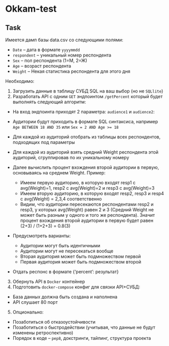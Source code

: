 # Okkam-test

## Task

Имеется дамп базы data.csv со следующими полями:

- `Date` – дата в формате `yyyymmdd`
- `respondent` – уникальный номер респондента
- `Sex` – пол респондента (1=М, 2=Ж)
- `Age` – возраст респондента
- `Weight` – Некая статистика респондента для этого дня

Необходимо:

1. Загрузить данные в таблицу СУБД SQL на ваш выбор (но не `SQLlite`)
2. Разработать API с одним `GET` эндпоинтом `/getPercent` который будет выполнять следующий алгоритм:

- На вход эндпоинта приходят 2 параметра: `audience1` и `audience2`:

- Аудитории будут приходить в формате SQL синтаксиса, например `Age BETWEEN 18 AND 35` или `Sex = 2 AND Age >= 18`
- Для каждой из аудиторий отобрать из таблицы всех респондентов, подходящих под параметры
- Для каждой из аудиторий взять средний Weight респондента этой аудиторий, сгруппировав по их уникальному номеру
- Далее вычислить процент вхождения второй аудитории в первую, основываясь на среднем Weight. Пример:

    - Имеем первую аудиторию, в которую входят resp1 с avg(Weight)=1, resp2 с avg(Weight)=2 и resp3 с avg(Weight)=3
    - Имеем вторую аудиторию, в которую входят resp2, resp3 и resp4 с avg(Weight) = 2,3,4 соответственно
    - Видим, что аудитории пересекаются респондентами resp2 и resp3, у которых avg(Weight) равен 2 и 3 (Средний Weight не может быть разным у одного и того же респондента). Значит процент вхождения второй аудитории в первую будет равен (2+3) / (1+2+3) = 0.8(3)

- Предусмотреть варианты:

    - Аудитории могут быть идентичными
    - Аудитории могут не пересекаться вообще
    - Вторая аудитория может быть подмножеством первой
    - Первая аудитория может быть подмножеством второй

- Отдать респонс в формате {‘percent’: результат}

3. Обернуть API в `Docker` контейнер
4. Подготовить `docker-compose` конфиг для связки API+СУБД:

- База данных должна быть создана и наполнена
- API слушает 80 порт

5. Опционально:

- Позаботиться об отказоустойчивости
- Позаботиться о быстродействии (учитывая, что данные не будут изменены ретроспективно)
- Порядок в коде – `pep8`, докстринги, тайпинг, структура проекта
